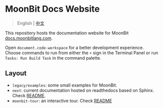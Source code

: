 # MoonBit Docs Website

> English | [中文](README-zh.md)

This repository hosts the documentation website for MoonBit [docs.moonbitlang.com](https://docs.moonbitlang.com).

Open `document.code-workspace` for a better development experience. Choose commands to run from either the `+` sign in the Terminal Panel or run `Tasks: Run Build Task` in the command palette.

## Layout

- `legacy/examples`: some small examples for MoonBit.
- `next`: current documentation hosted on readthedocs based on Sphinx. Check [README](./next/README.md).
- `moonbit-tour`: an interactive tour. Check [README](./moonbit-tour/README.md)
